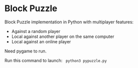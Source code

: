 # Block Puzzle
Block Puzzle implementation in Python with multiplayer features:
- Against a random player
- Local against another player on the same computer
- Local against an online player

Need pygame to run.

Run this command to launch:
<code>
python3 pypuzzle.py
</code>
